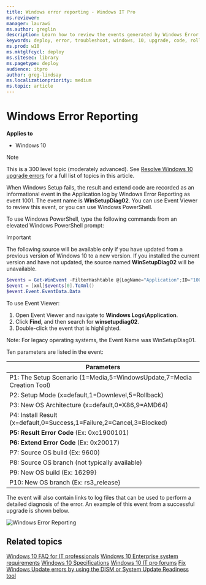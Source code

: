 ```yaml
---
title: Windows error reporting - Windows IT Pro
ms.reviewer:
manager: laurawi
ms.author: greglin
description: Learn how to review the events generated by Windows Error Reporting when something goes wrong during Windows 10 setup.
keywords: deploy, error, troubleshoot, windows, 10, upgrade, code, rollback, ITPro
ms.prod: w10
ms.mktglfcycl: deploy
ms.sitesec: library
ms.pagetype: deploy
audience: itpro
author: greg-lindsay
ms.localizationpriority: medium
ms.topic: article
---
```


# Windows Error Reporting

**Applies to**
-   Windows 10

> [!NOTE]
> This is a 300 level topic (moderately advanced).
> See [Resolve Windows 10 upgrade errors](resolve-windows-10-upgrade-errors.md) for a full list of topics in this article.


When Windows Setup fails, the result and extend code are recorded as an informational event in the Application log by Windows Error Reporting as event 1001. The event name is **WinSetupDiag02**.  You can use Event Viewer to review this event, or you can use Windows PowerShell.

To use Windows PowerShell, type the following commands from an elevated Windows PowerShell prompt:

> [!IMPORTANT]
> The following source will be available only if you have updated from a previous version of Windows 10 to a new version. If you installed the current version and have not updated, the source named **WinSetupDiag02** will be unavailable.

```Powershell
$events = Get-WinEvent -FilterHashtable @{LogName="Application";ID="1001";Data="WinSetupDiag02"}
$event = [xml]$events[0].ToXml()
$event.Event.EventData.Data
```

To use Event Viewer:
1. Open Event Viewer and navigate to **Windows Logs\Application**.
2. Click **Find**, and then search for **winsetupdiag02**.
3. Double-click the event that is highlighted.

Note: For legacy operating systems, the Event Name was WinSetupDiag01.

Ten parameters are listed in the event:

| Parameters  |
| ------------- |
|P1: The Setup Scenario (1=Media,5=WindowsUpdate,7=Media Creation Tool)   |
|P2: Setup Mode (x=default,1=Downlevel,5=Rollback)   |
|P3: New OS Architecture (x=default,0=X86,9=AMD64)   |
|P4: Install Result (x=default,0=Success,1=Failure,2=Cancel,3=Blocked)   |
|**P5: Result Error Code**  (Ex: 0xc1900101)   |
|**P6: Extend Error Code**  (Ex: 0x20017)   |
|P7: Source OS build (Ex: 9600)   |
|P8: Source OS branch (not typically available)   |
|P9: New OS build (Ex: 16299}   |
|P10: New OS branch (Ex: rs3_release}   |


The event will also contain links to log files that can be used to perform a detailed diagnosis of the error.  An example of this event from a successful upgrade is shown below.

![Windows Error Reporting](../images/event.png)

## Related topics

[Windows 10 FAQ for IT professionals](https://technet.microsoft.com/windows/dn798755.aspx)
[Windows 10 Enterprise system requirements](https://technet.microsoft.com/windows/dn798752.aspx)
[Windows 10 Specifications](https://www.microsoft.com/windows/Windows-10-specifications)
[Windows 10 IT pro forums](https://social.technet.microsoft.com/Forums/en-US/home?category=Windows10ITPro)
[Fix Windows Update errors by using the DISM or System Update Readiness tool](https://support.microsoft.com/kb/947821)
